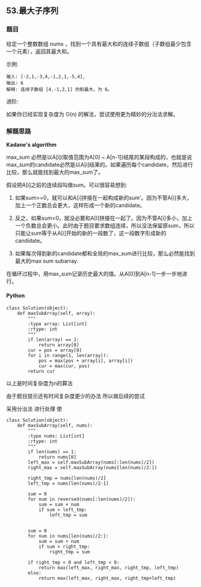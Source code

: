 ## 53.最大子序列

### 题目

给定一个整数数组 nums ，找到一个具有最大和的连续子数组（子数组最少包含一个元素），返回其最大和。

示例:

	输入: [-2,1,-3,4,-1,2,1,-5,4],
	输出: 6
	解释: 连续子数组 [4,-1,2,1] 的和最大，为 6。
	
进阶:

如果你已经实现复杂度为 O(n) 的解法，尝试使用更为精妙的分治法求解。

### 解题思路

**Kadane's algorithm**

max_sum 必然是以A[i](取值范围为A[0] ~ A[n-1])结尾的某段构成的，也就是说max_sum的candidate必然是以A[i]结果的。如果遍历每个candidate，然后进行比较，那么就能找到最大的max_sum了。


假设把A[i]之前的连续段叫做sum。可以很容易想到:


1. 如果sum>=0，就可以和A[i]拼接在一起构成新的sum'。因为不管A[i]多大，加上一个正数总会更大，这样形成一个新的candidate。


2. 反之，如果sum<0，就没必要和A[I]拼接在一起了。因为不管A[i]多小，加上一个负数总会更小。此时由于题目要求数组连续，所以没法保留原sum，所以只能让sum等于从A[i]开始的新的一段数了，这一段数字形成新的candidate。


3. 如果每次得到新的candidate都和全局的max_sum进行比较，那么必然能找到最大的max sum subarray.

在循环过程中，用max_sum记录历史最大的值。从A[0]到A[n-1]一步一步地进行。


#### Python

```
class Solution(object):
    def maxSubArray(self, array):
        """
        :type array: List[int]
        :rtype: int
        """
        if len(array) == 1:
            return array[0]
        cur = pos = array[0]
        for i in range(1, len(array)):
            pos = max(pos + array[i], array[i])
            cur = max(cur, pos)
        return cur
```

以上是时间复杂度为n的算法

由于题目提示还有时间复杂度更少的办法 所以做后续的尝试

采用分治法 进行处理 使


```
class Solution(object):
    def maxSubArray(self, nums):
        """
        :type nums: List[int]
        :rtype: int
        """
        if len(nums) == 1:
            return nums[0]
        left_max = self.maxSubArray(nums[:len(nums)/2])
        right_max = self.maxSubArray(nums[len(nums)/2:])
        
        right_tmp = nums[len(nums)/2]
        left_tmp = nums[len(nums)/2-1]
        
        sum = 0
        for num in reversed(nums[:len(nums)/2]):
            sum = sum + num
            if sum > left_tmp:
                left_tmp = sum
       
                
        sum = 0
        for num in nums[len(nums)/2:]:
            sum = sum + num
            if sum > right_tmp:
                right_tmp = sum
                
        if right_tmp < 0 and left_tmp < 0:
            return max(left_max, right_max, right_tmp, left_tmp)
        else:
            return max(left_max, right_max, right_tmp+left_tmp)
```




